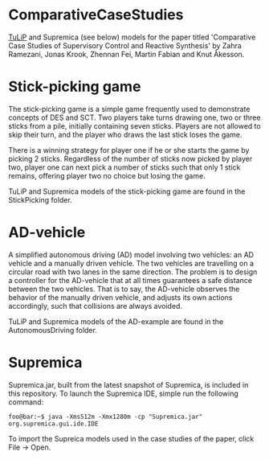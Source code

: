 # ComparativeCaseStudies
[TuLiP](https://github.com/tulip-control/tulip-control) and Supremica (see below) models for the paper titled 'Comparative Case Studies of Supervisory Control and Reactive Synthesis' by Zahra Ramezani, Jonas Krook, Zhennan Fei, Martin Fabian and Knut Åkesson.

# Stick-picking game
The stick-picking game is a simple game frequently used to demonstrate concepts of DES and SCT. Two players take turns drawing one, two or three sticks from a pile, initially containing seven sticks. Players are not allowed to skip their turn, and the player who draws the last stick loses the game. 

There is a winning strategy for player one if he or she starts the game by picking 2 sticks. Regardless of the number of sticks now picked by player two, player one can next pick a number of sticks such that only 1 stick remains, offering player two no choice but losing the game.

TuLiP and Supremica models of the stick-picking game are found in the StickPicking folder.

# AD-vehicle
A simplified autonomous driving (AD) model involving two vehicles: an AD vehicle and a manually driven vehicle. The two vehicles are travelling on a circular road with two lanes in the same direction. The problem is to design a controller for the AD-vehicle that at all  times guarantees a safe distance between the two vehicles. That is to say, the AD-vehicle observes the behavior of the manually driven vehicle, and adjusts its own actions accordingly, such that collisions are always avoided.

TuLiP and Supremica models of the AD-example are found in the AutonomousDriving folder.

# Supremica
Supremica.jar, built from the latest snapshot of Supremica, is included in this repository. To launch the Supremica IDE, simple run the following command:
```console
foo@bar:~$ java -Xms512m -Xmx1280m -cp "Supremica.jar" org.supremica.gui.ide.IDE
```
To import the Supreica models used in the case studies of the paper, click File -> Open.